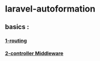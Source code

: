# laravel-autoformation
## basics : 
### [1-routing](https://github.com/lharrak-botaina/laravel-autoformation/tree/main/basics)
### [2-controller Middleware](https://github.com/lharrak-botaina/laravel-autoformation/tree/main/liteNotes)

